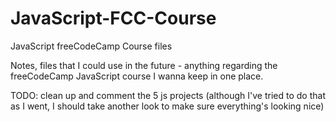 # JavaScript-FCC-Course
JavaScript freeCodeCamp Course files

Notes, files that I could use in the future - anything regarding the freeCodeCamp JavaScript course I wanna keep in one place.      

TODO: clean up and comment the 5 js projects (although I've tried to do that as I went, I should take another look to make sure everything's looking nice)
